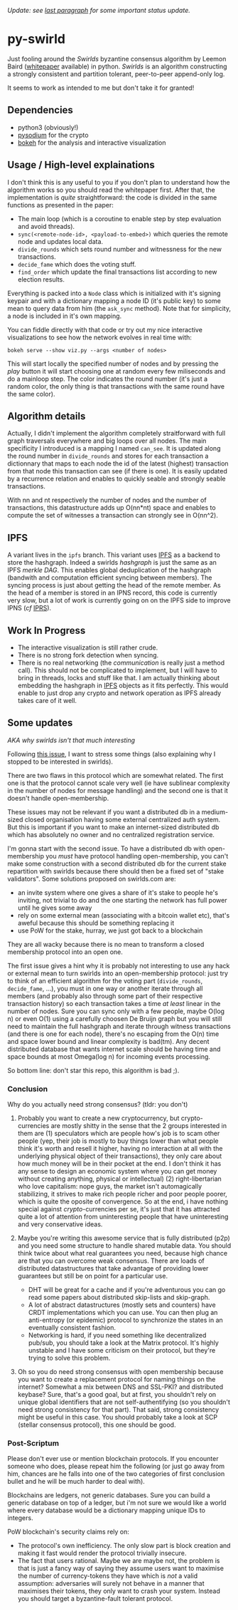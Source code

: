 _Update: see [last paragraph](#some-updates) for some important status update._

# py-swirld

Just fooling around the _Swirlds_ byzantine consensus algorithm by Leemon Baird
([whitepaper](https://www.swirlds.com/downloads/SWIRLDS-TR-2016-01.pdf)
available) in python. _Swirlds_ is an algorithm constructing a strongly
consistent and partition tolerant, peer-to-peer append-only log.

It seems to work as intended to me but don't take it for granted!


## Dependencies

- python3 (obviously!)
- [pysodium](https://pypi.python.org/pypi/pysodium) for the crypto
- [bokeh](http://bokeh.pydata.org/en/latest/) for the analysis and interactive
  visualization

## Usage / High-level explainations

I don't think this is any useful to you if you don't plan to understand how the
algorithm works so you should read the whitepaper first. After that, the
implementation is _quite_ straightforward: the code is divided in the same
functions as presented in the paper:

- The main loop (which is a coroutine to enable step by step evaluation and
  avoid threads).
- `sync(<remote-node-id>, <payload-to-embed>)` which queries the remote node
  and updates local data.
- `divide_rounds` which sets round number and witnessness for the new
  transactions.
- `decide_fame` which does the voting stuff.
- `find_order` which update the final transactions list according to new
  election results.

Everything is packed into a `Node` class which is initialized with it's signing
keypair and with a dictionary mapping a node ID (it's public key) to some mean
to query data from him (the `ask_sync` method). Note that for simplicity, a
node is included in it's own mapping.

You can fiddle directly with that code or try out my nice interactive
visualizations to see how the network evolves in real time with:

```shell
bokeh serve --show viz.py --args <number of nodes>
```

This will start locally the specified number of nodes and by pressing the
_play_ button it will start choosing one at random every few miliseconds and do
a mainloop step. The color indicates the round number (it's just a random
color, the only thing is that transactions with the same round have the same
color).

## Algorithm details

Actually, I didn't implement the algorithm completely straitforward with full
graph traversals everywhere and big loops over all nodes. The main specificity
I introduced is a mapping I named `can_see`. It is updated along the round
number in `divide_rounds` and stores for each transaction a dictionnary that
maps to each node the id of the latest (highest) transaction from that node
this transaction can see (if there is one). It is easily updated by a
recurrence relation and enables to quickly seable and strongly seable
transactions.

With nn and nt respectively the number of nodes and the number of transactions,
this datastructure adds up O(nn\*nt) space and enables to compute the set of
witnesses a transaction can strongly see in O(nn^2).

## IPFS

A variant lives in the `ipfs` branch. This variant uses [IPFS](http://ipfs.io/)
as a backend to store the hashgraph. Indeed a swirlds _hashgraph_ is just the
same as an IPFS _merkle DAG_. This enables global deduplication of the
hashgraph (bandwith and computation efficient syncing between members). The
syncing process is just about getting the head of the remote member. As the
head of a member is stored in an IPNS record, this code is currently very slow,
but a lot of work is currently going on on the IPFS side to improve IPNS (_cf_
[IPRS](https://github.com/ipfs/go-iprs)).

## Work In Progress

- The interactive visualization is still rather crude.
- There is no strong fork detection when syncing.
- There is no real networking (the _communication_ is really just a method
  call). This should not be complicated to implement, but I will have to bring
  in threads, locks and stuff like that. I am actually thinking about embedding
  the hashgraph in [IPFS](http://ipfs.io/) objects as it fits perfectly. This
  would enable to just drop any crypto and network operation as IPFS already
  takes care of it well.

## Some updates

_AKA why swirlds isn't *that* much interesting_

Following [this issue](https://github.com/Lapin0t/py-swirld/issues/1), I want
to stress some things (also explaining why I stopped to be interested in
swirlds).

There are two flaws in this protocol which are somewhat related. The first one
is that the protocol cannot scale very well (ie have sublinear complexity in
the number of nodes for message handling) and the second one is that it doesn't
handle open-membership.

These issues may not be relevant if you want a distributed db in a medium-sized
closed organisation having some external centralized auth system. But this is
important if you want to make an internet-sized distributed db which has
absolutely no owner and no centralized registration service.

I'm gonna start with the second issue. To have a distributed db with
open-membership you *must* have protocol handling open-membership, you can't
make some construction with a second distributed db for the current stake
repartition with swirlds because there should then be a fixed set of "stake
validators". Some solutions proposed on swirlds.com are:

- an invite system where one gives a share of it's stake to people he's
  inviting, not trivial to do and the one starting the network has full power
  until he gives some away
- rely on some external mean (associating with a bitcoin wallet etc), that's
  aweful because this should be something replacing it
- use PoW for the stake, hurray, we just got back to a blockchain

They are all wacky because there is no mean to transform a closed membership
protocol into an open one.

The first issue gives a hint why it is probably not interesting to use any hack
or external mean to turn swirlds into an open-membership protocol: just try to
think of an efficient algorithm for the voting part (`divide_rounds`,
`decide_fame`, ...), you must in one way or another iterate through all members
(and probably also through some part of their respective transaction history)
so each transaction takes a time *at least* linear in the number of nodes. Sure
you can sync only with a few people, maybe O(log n) or even O(1) using a
carefully choosen De Bruijn graph but you will still need to maintain the full
hashgraph and iterate through witness transactions (and there is one for each
node), there's no escaping from the O(n) time and space lower bound and linear
complexity is bad(tm). Any decent distributed database that wants internet
scale should be having time and space bounds at most Omega(log n) for incoming
events processing.

So bottom line: don't star this repo, this algorithm is bad ;).

### Conclusion

Why do you actually need strong consensus? (tldr: you don't)

1. Probably you want to create a new cryptocurrency, but crypto-currencies are
   mostly shitty in the sense that the 2 groups interested in them are (1)
   speculators which are people how's job is to scam other people (yep, their
   job is mostly to buy things lower than what people think it's worth and
   resell it higher, having no interaction at all with the underlying physical
   object of their transactions), they only care about how much money will be
   in their pocket at the end. I don't think it has any sense to design an
   economic system where you can get money without creating anything, physical
   or intellectual) (2) right-libertarian who love capitalism: nope guys, the
   market isn't automagically stabilizing, it strives to make rich people
   richer and poor people poorer, which is quite the oposite of convergence.
   So at the end, i have nothing special against *crypto*-currencies per se,
   it's just that it has attracted quite a lot of attention from uninteresting
   people that have uninteresting and very conservative ideas.

2. Maybe you're writing this awesome service that is fully distributed (p2p)
   and you need some structure to handle shared mutable data. You should think
   twice about what real guarantees you need, because high chance are that you
   can overcome weak consensus. There are loads of distributed datastructures
   that take advantage of providing lower guarantees but still be on point for
   a particular use.

   - DHT will be great for a cache and if you're adventurous you can go read
     some papers about distributed skip-lists and skip-graph.
   - A lot of abstract datastructures (mostly sets and counters) have CRDT
     implementations which you can use. You can then plug an anti-entropy (or
     epidemic) protocol to synchronize the states in an eventually consistent
     fashion.
   - Networking is hard, if you need something like decentralized pub/sub, you
     should take a look at the Matrix protocol. It's highly unstable and I have
     some criticism on their protocol, but they're trying to solve this
     problem.

3. Oh so you do need strong consensus with open membership because you want to
   create a replacement protocol for naming things on the internet? Somewhat a
   mix between DNS and SSL-PKI? and distributed keybase? Sure, that's a good
   goal, but at first, you shouldn't rely on unique global identifiers that are
   not self-authentifying (so you shouldn't need strong consistency for that
   part). That said, strong consistency might be useful in this case. You
   should probably take a look at SCP (stellar consensus protocol), this one
   should be good.

### Post-Scriptum

Please don't ever use or mention blockchain protocols. If you encounter someone
who does, please repeat him the following (or just go away from him, chances
are he falls into one of the two categories of first conclusion bullet and he
will be much harder to deal with).

Blockchains are ledgers, not generic databases. Sure you can build a
generic database on top of a ledger, but i'm not sure we would like a world
where every database would be a dictionary mapping unique IDs to integers.

PoW blockchain's security claims rely on:

- The protocol's own inefficiency. The only slow part is block creation and
  making it fast would render the protocol trivially insecure.
- The fact that users rational. Maybe we are maybe not, the problem is that is
  just a fancy way of saying they assume users want to maximise the number of
  currency-tokens they have which is *not* a valid assumption: adversaries will
  surely not behave in a manner that maximises their tokens, they only want to
  crash your system. Instead you should target a byzantine-fault tolerant
  protocol.

